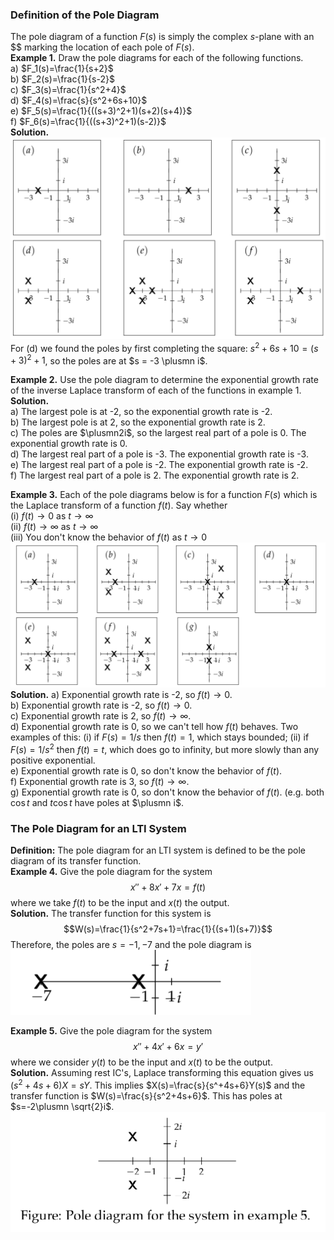### Definition of the Pole Diagram
The pole diagram of a function $F(s)$ is simply the complex $s$-plane with an $$ marking the location of each pole of $F(s)$.  
**Example 1.** Draw the pole diagrams for each of the following functions.  
a) $F_1(s)=\frac{1}{s+2}$  
b) $F_2(s)=\frac{1}{s-2}$  
c) $F_3(s)=\frac{1}{s^2+4}$  
d) $F_4(s)=\frac{s}{s^2+6s+10}$  
e) $F_5(s)=\frac{1}{((s+3)^2+1)(s+2)(s+4)}$  
f) $F_6(s)=\frac{1}{((s+3)^2+1)(s-2)}$  
**Solution.**  
![](pic320301.png)  
For (d) we found the poles by first completing the square: $s^2 + 6s + 10 = (s + 3)^2 + 1$, so the poles are at $s = -3 \plusmn i$.

**Example 2.** Use the pole diagram to determine the exponential growth rate of the inverse Laplace transform of each of the functions in example 1.  
**Solution.**  
a) The largest pole is at -2, so the exponential growth rate is -2.  
b) The largest pole is at 2, so the exponential growth rate is 2.  
c) The poles are $\plusmn2i$, so the largest real part of a pole is 0. The exponential growth rate is 0.  
d) The largest real part of a pole is -3. The exponential growth rate is -3.  
e) The largest real part of a pole is -2. The exponential growth rate is -2.  
f) The largest real part of a pole is 2. The exponential growth rate is 2.

**Example 3.** Each of the pole diagrams below is for a function $F(s)$ which is the Laplace transform of a function $f(t)$. Say whether  
(i) $f(t) \to 0$ as $t \to \infty$  
(ii) $f(t) \to \infty$ as $t \to \infty$  
(iii) You don't know the behavior of $f(t)$ as $t \to 0$  
![](pic320302.png)  
**Solution.** a) Exponential growth rate is -2, so $f(t) \to 0$.  
b) Exponential growth rate is -2, so $f(t) \to 0$.  
c) Exponential growth rate is 2, so $f(t) \to \infty$.  
d) Exponential growth rate is 0, so we can't tell how $f(t)$ behaves.  Two examples of this: (i) if $F(s) = 1/s$ then $f(t) = 1$, which stays bounded; (ii) if $F(s) = 1/s^2$ then $f(t) = t$, which does go to infinity, but more slowly than any positive exponential.  
e) Exponential growth rate is 0, so don't know the behavior of $f(t)$.  
f) Exponential growth rate is 3, so $f(t) \to \infty$.  
g) Exponential growth rate is 0, so don't know the behavior of $f(t)$. (e.g. both $\cos t$ and $t\cos t$ have poles at $\plusmn i$.

### The Pole Diagram for an LTI System
**Definition:** The pole diagram for an LTI system is defined to be the pole diagram of its transfer function.  
**Example 4.** Give the pole diagram for the system
$$x''+8x'+7x=f(t)$$
where we take $f(t)$ to be the input and $x(t)$ the output.  
**Solution.** The transfer function for this system is
$$W(s)=\frac{1}{s^2+7s+1}=\frac{1}{(s+1)(s+7)}$$
Therefore, the poles are $s = -1, -7$ and the pole diagram is  
![](pic320303.png)

**Example 5.** Give the pole diagram for the system
$$x''+4x'+6x=y'$$
where we consider $y(t)$ to be the input and $x(t)$ to be the output.  
**Solution.** Assuming rest IC's, Laplace transforming this equation gives us $(s^2 + 4s + 6)X = sY$. This implies $X(s)=\frac{s}{s^+4s+6}Y(s)$ and the transfer function is $W(s)=\frac{s}{s^2+4s+6}$. This has poles at $s=-2\plusmn \sqrt{2}i$.  
![](pic320304.png)
